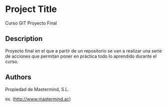 # Project Title

Curso GIT Proyecto Final

## Description

Proyecto final en el que a partir de un repositorio se van a realizar una serie de acciones que permitan poner en práctica todo lo aprendido durante el curso.

## Authors

Propiedad de Mastermind, S.L.

ex. (http://www.mastermind.ac)